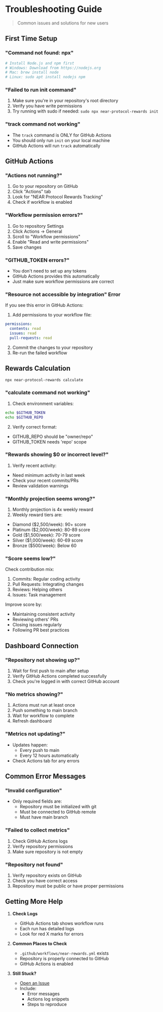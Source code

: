 # Troubleshooting Guide

> Common issues and solutions for new users

## First Time Setup

### "Command not found: npx"

```bash
# Install Node.js and npm first
# Windows: Download from https://nodejs.org
# Mac: brew install node
# Linux: sudo apt install nodejs npm
```

### "Failed to run init command"

1. Make sure you're in your repository's root directory
2. Verify you have write permissions
3. Try running with sudo if needed: `sudo npx near-protocol-rewards init`

### "track command not working"

- The `track` command is ONLY for GitHub Actions
- You should only run `init` on your local machine
- GitHub Actions will run `track` automatically

## GitHub Actions

### "Actions not running?"

1. Go to your repository on GitHub
2. Click "Actions" tab
3. Look for "NEAR Protocol Rewards Tracking"
4. Check if workflow is enabled

### "Workflow permission errors?"

1. Go to repository Settings
2. Click Actions → General
3. Scroll to "Workflow permissions"
4. Enable "Read and write permissions"
5. Save changes

### "GITHUB_TOKEN errors?"

- You don't need to set up any tokens
- GitHub Actions provides this automatically
- Just make sure workflow permissions are correct

### "Resource not accessible by integration" Error

If you see this error in GitHub Actions:

1. Add permissions to your workflow file:

```yaml
permissions:
  contents: read
  issues: read
  pull-requests: read
```

2. Commit the changes to your repository
3. Re-run the failed workflow

## Rewards Calculation

```bash
npx near-protocol-rewards calculate
```

### "calculate command not working"

1. Check environment variables:

```bash
echo $GITHUB_TOKEN
echo $GITHUB_REPO
```

2. Verify correct format:

- GITHUB_REPO should be "owner/repo"
- GITHUB_TOKEN needs 'repo' scope

### "Rewards showing $0 or incorrect level?"

1. Verify recent activity:

- Need minimum activity in last week
- Check your recent commits/PRs
- Review validation warnings

### "Monthly projection seems wrong?"

1. Monthly projection is 4x weekly reward
2. Weekly reward tiers are:

- Diamond ($2,500/week): 90+ score
- Platinum ($2,000/week): 80-89 score
- Gold ($1,500/week): 70-79 score
- Silver ($1,000/week): 60-69 score
- Bronze ($500/week): Below 60

### "Score seems low?"

Check contribution mix:

1. Commits: Regular coding activity
2. Pull Requests: Integrating changes
3. Reviews: Helping others
4. Issues: Task management

Improve score by:

- Maintaining consistent activity
- Reviewing others' PRs
- Closing issues regularly
- Following PR best practices

## Dashboard Connection

### "Repository not showing up?"

1. Wait for first push to main after setup
2. Verify GitHub Actions completed successfully
3. Check you're logged in with correct GitHub account

### "No metrics showing?"

1. Actions must run at least once
2. Push something to main branch
3. Wait for workflow to complete
4. Refresh dashboard

### "Metrics not updating?"

- Updates happen:
  - Every push to main
  - Every 12 hours automatically
- Check Actions tab for any errors

## Common Error Messages

### "Invalid configuration"

- Only required fields are:
  - Repository must be initialized with git
  - Must be connected to GitHub remote
  - Must have main branch

### "Failed to collect metrics"

1. Check GitHub Actions logs
2. Verify repository permissions
3. Make sure repository is not empty

### "Repository not found"

1. Verify repository exists on GitHub
2. Check you have correct access
3. Repository must be public or have proper permissions

## Getting More Help

1. **Check Logs**
   - GitHub Actions tab shows workflow runs
   - Each run has detailed logs
   - Look for red X marks for errors

2. **Common Places to Check**
   - `.github/workflows/near-rewards.yml` exists
   - Repository is properly connected to GitHub
   - GitHub Actions is enabled

3. **Still Stuck?**
   - [Open an Issue](https://github.com/jbarnes850/near-protocol-rewards/issues)
   - Include:
     - Error messages
     - Actions log snippets
     - Steps to reproduce
